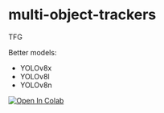 # multi-object-trackers
 TFG

Better models:
* YOLOv8x
* YOLOv8l
* YOLOv8n















[![Open In Colab](https://colab.research.google.com/assets/colab-badge.svg)](https://colab.research.google.com/drive/1RmDj4Oiu5SRcrlsXUNuw3jpWt_UjnqtX?usp=sharing)
